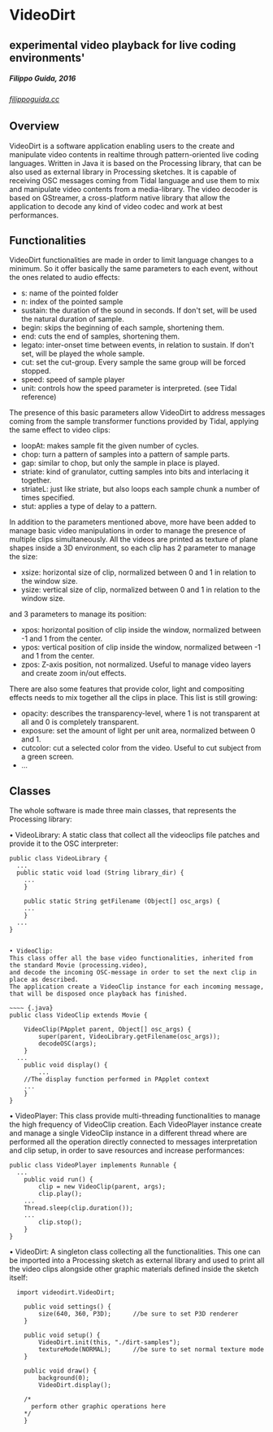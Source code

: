 # VideoDirt
## experimental video playback for live coding environments'

##### Filippo Guida, 2016
###### [filippoguida.cc](filippoguida.cc)

## Overview
VideoDirt is a software application enabling users to the create and manipulate video contents in realtime through pattern-oriented live coding languages. Written in Java it is based on the Processing library, that can be also used as external library in Processing sketches. It is capable of receiving OSC messages coming from Tidal language and use them to mix and manipulate video contents from a media-library. The video decoder is based on GStreamer, a cross-platform native library that allow the application to decode any kind of video codec and work at best performances.

## Functionalities
VideoDirt functionalities are made in order to limit language changes to a minimum. So it offer basically the
same parameters to each event, without the ones related to audio effects:

- s:        name of the pointed folder
- n:        index of the pointed sample
- sustain:  the duration of the sound in seconds. If don't set, will be used the natural duration of sample.
- begin:    skips the beginning of each sample, shortening them.
- end:      cuts the end of samples, shortening them.
- legato:   inter-onset time between events, in relation to sustain. If don't set, will be played the whole sample.
- cut:      set the cut-group. Every sample the same group will be forced stopped.
- speed:    speed of sample player
- unit:     controls how the speed parameter is interpreted. (see Tidal reference)

The presence of this basic parameters allow VideoDirt to address messages coming from the sample transformer functions
provided by Tidal, applying the same effect to video clips:

- loopAt:   makes sample fit the given number of cycles.
- chop:     turn a pattern of samples into a pattern of sample parts.
- gap:      similar to chop, but only the sample in place is played.
- striate:  kind of granulator, cutting samples into bits and interlacing it together.
- striateL: just like striate, but also loops each sample chunk a number of times specified.
- stut:     applies a type of delay to a pattern.

In addition to the parameters mentioned above, more have been added to manage basic video manipulations in order to
manage the presence of multiple clips simultaneously. All the videos are printed as texture of plane shapes inside a
3D environment, so each clip has 2 parameter to manage the size:

- xsize:    horizontal size of clip, normalized between 0 and 1 in relation to the window size.
- ysize:    vertical size of clip, normalized between 0 and 1 in relation to the window size.

and 3 parameters to manage its position:

- xpos:     horizontal position of clip inside the window, normalized between -1 and 1 from the center.
- ypos:     vertical position of clip inside the window, normalized between -1 and 1 from the center.
- zpos:     Z-axis position, not normalized. Useful to manage video layers and create zoom in/out effects.

There are also some features that provide color, light and compositing effects needs to mix together all
the clips in place. This list is still growing:

- opacity:   describes the transparency-level, where 1 is not transparent at all and 0 is completely transparent.
- exposure:  set the amount of light per unit area, normalized between 0 and 1.
- cutcolor:  cut a selected color from the video. Useful to cut subject from a green screen.
- ...

## Classes
The whole software is made three main classes, that represents the Processing library:

• VideoLibrary:
A static class that collect all the videoclips file patches and provide it to the OSC interpreter:

~~~~ {.java}
public class VideoLibrary {
  ...
  public static void load (String library_dir) {
    ...
	}

	public static String getFilename (Object[] osc_args) {
    ...
	}
  ...
}


• VideoClip:
This class offer all the base video functionalities, inherited from the standard Movie (processing.video),
and decode the incoming OSC-message in order to set the next clip in place as described.
The application create a VideoClip instance for each incoming message, that will be disposed once playback has finished.

~~~~ {.java}
public class VideoClip extends Movie {

	VideoClip(PApplet parent, Object[] osc_args) {
		super(parent, VideoLibrary.getFilename(osc_args));
		decodeOSC(args);
	}
  ...
	public void display() {
		...
    //The display function performed in PApplet context
    ...
	}
}
~~~~

• VideoPlayer:
This class provide multi-threading functionalities to manage the high frequency of VideoClip creation.
Each VideoPlayer instance create and manage a single VideoClip instance in a different thread where are performed all
the operation directly connected to messages interpretation and clip setup, in order to save resources and increase performances:

~~~~ {.java}
public class VideoPlayer implements Runnable {
  ...
	public void run() {
		clip = new VideoClip(parent, args);
		clip.play();
    ...
    Thread.sleep(clip.duration());
    ...
		clip.stop();
	}
}
~~~~

• VideoDirt:
A singleton class collecting all the functionalities. This one can be imported into a Processing sketch as external library
and used to print all the video clips alongside other graphic materials defined inside the sketch itself:

~~~~ {.java}
  import videodirt.VideoDirt;

	public void settings() {
		size(640, 360, P3D);      //be sure to set P3D renderer
	}

	public void setup() {
		VideoDirt.init(this, "./dirt-samples");
		textureMode(NORMAL);      //be sure to set normal texture mode
	}

	public void draw() {
		background(0);
		VideoDirt.display();

    /*
      perform other graphic operations here
    */
	}
~~~~

